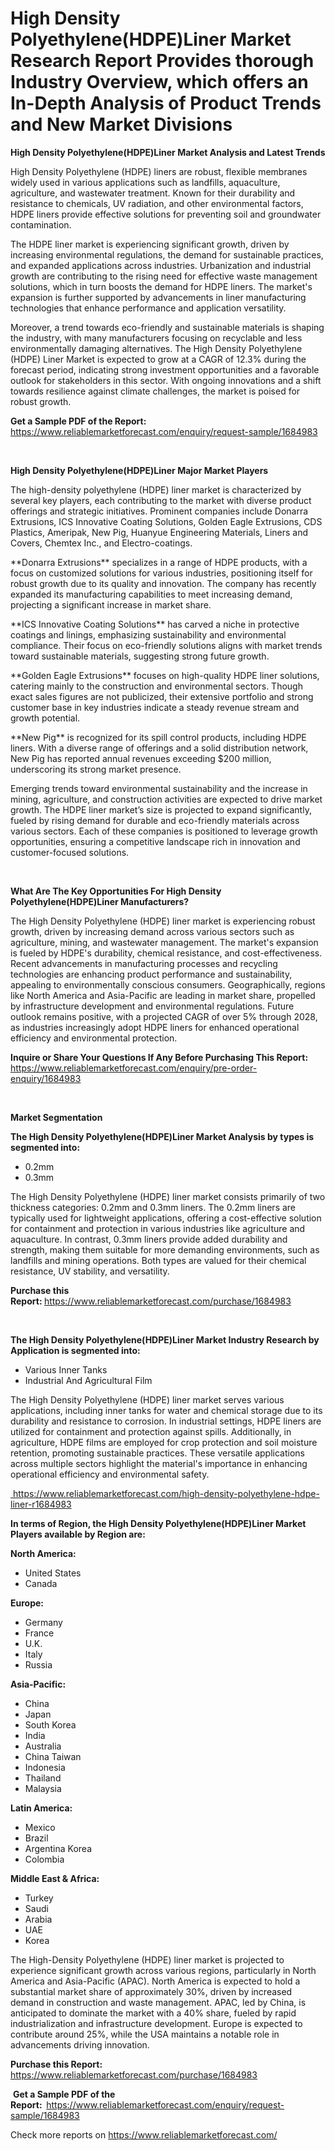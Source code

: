 <p><h1>High Density Polyethylene(HDPE)Liner Market Research Report Provides thorough Industry Overview, which offers an In-Depth Analysis of Product Trends and New Market Divisions</h1></p><p><strong>High Density Polyethylene(HDPE)Liner Market Analysis and Latest Trends</strong></p>
<p><p>High Density Polyethylene (HDPE) liners are robust, flexible membranes widely used in various applications such as landfills, aquaculture, agriculture, and wastewater treatment. Known for their durability and resistance to chemicals, UV radiation, and other environmental factors, HDPE liners provide effective solutions for preventing soil and groundwater contamination. </p><p>The HDPE liner market is experiencing significant growth, driven by increasing environmental regulations, the demand for sustainable practices, and expanded applications across industries. Urbanization and industrial growth are contributing to the rising need for effective waste management solutions, which in turn boosts the demand for HDPE liners. The market's expansion is further supported by advancements in liner manufacturing technologies that enhance performance and application versatility.</p><p>Moreover, a trend towards eco-friendly and sustainable materials is shaping the industry, with many manufacturers focusing on recyclable and less environmentally damaging alternatives. The High Density Polyethylene (HDPE) Liner Market is expected to grow at a CAGR of 12.3% during the forecast period, indicating strong investment opportunities and a favorable outlook for stakeholders in this sector. With ongoing innovations and a shift towards resilience against climate challenges, the market is poised for robust growth.</p></p>
<p><strong>Get a Sample PDF of the Report:&nbsp;</strong> <a href="https://www.reliablemarketforecast.com/enquiry/request-sample/1684983?utm_campaign=3491&utm_medium=2&utm_source=Github&utm_content=ia&utm_term=26032025&utm_id=high-density-polyethylenehdpeliner">https://www.reliablemarketforecast.com/enquiry/request-sample/1684983</a></p>
<p>&nbsp;</p>
<p><strong>High Density Polyethylene(HDPE)Liner Major Market Players</strong></p>
<p><p>The high-density polyethylene (HDPE) liner market is characterized by several key players, each contributing to the market with diverse product offerings and strategic initiatives. Prominent companies include Donarra Extrusions, ICS Innovative Coating Solutions, Golden Eagle Extrusions, CDS Plastics, Ameripak, New Pig, Huanyue Engineering Materials, Liners and Covers, Chemtex Inc., and Electro-coatings.</p><p>**Donarra Extrusions** specializes in a range of HDPE products, with a focus on customized solutions for various industries, positioning itself for robust growth due to its quality and innovation. The company has recently expanded its manufacturing capabilities to meet increasing demand, projecting a significant increase in market share.</p><p>**ICS Innovative Coating Solutions** has carved a niche in protective coatings and linings, emphasizing sustainability and environmental compliance. Their focus on eco-friendly solutions aligns with market trends toward sustainable materials, suggesting strong future growth. </p><p>**Golden Eagle Extrusions** focuses on high-quality HDPE liner solutions, catering mainly to the construction and environmental sectors. Though exact sales figures are not publicized, their extensive portfolio and strong customer base in key industries indicate a steady revenue stream and growth potential.</p><p>**New Pig** is recognized for its spill control products, including HDPE liners. With a diverse range of offerings and a solid distribution network, New Pig has reported annual revenues exceeding $200 million, underscoring its strong market presence.</p><p>Emerging trends toward environmental sustainability and the increase in mining, agriculture, and construction activities are expected to drive market growth. The HDPE liner market’s size is projected to expand significantly, fueled by rising demand for durable and eco-friendly materials across various sectors. Each of these companies is positioned to leverage growth opportunities, ensuring a competitive landscape rich in innovation and customer-focused solutions.</p></p>
<p>&nbsp;</p>
<p><strong>What Are The Key Opportunities For High Density Polyethylene(HDPE)Liner Manufacturers?</strong></p>
<p><p>The High Density Polyethylene (HDPE) liner market is experiencing robust growth, driven by increasing demand across various sectors such as agriculture, mining, and wastewater management. The market's expansion is fueled by HDPE's durability, chemical resistance, and cost-effectiveness. Recent advancements in manufacturing processes and recycling technologies are enhancing product performance and sustainability, appealing to environmentally conscious consumers. Geographically, regions like North America and Asia-Pacific are leading in market share, propelled by infrastructure development and environmental regulations. Future outlook remains positive, with a projected CAGR of over 5% through 2028, as industries increasingly adopt HDPE liners for enhanced operational efficiency and environmental protection.</p></p>
<p><strong>Inquire or Share Your Questions If Any Before Purchasing This Report:</strong> <a href="https://www.reliablemarketforecast.com/enquiry/pre-order-enquiry/1684983?utm_campaign=3491&utm_medium=2&utm_source=Github&utm_content=ia&utm_term=26032025&utm_id=high-density-polyethylenehdpeliner">https://www.reliablemarketforecast.com/enquiry/pre-order-enquiry/1684983</a></p>
<p>&nbsp;</p>
<p><strong>Market Segmentation</strong></p>
<p><strong>The High Density Polyethylene(HDPE)Liner Market Analysis by types is segmented into:</strong></p>
<p><ul><li>0.2mm</li><li>0.3mm</li></ul></p>
<p><p>The High Density Polyethylene (HDPE) liner market consists primarily of two thickness categories: 0.2mm and 0.3mm liners. The 0.2mm liners are typically used for lightweight applications, offering a cost-effective solution for containment and protection in various industries like agriculture and aquaculture. In contrast, 0.3mm liners provide added durability and strength, making them suitable for more demanding environments, such as landfills and mining operations. Both types are valued for their chemical resistance, UV stability, and versatility.</p></p>
<p><strong>Purchase this Report:&nbsp;</strong><a href="https://www.reliablemarketforecast.com/purchase/1684983?utm_campaign=3491&utm_medium=2&utm_source=Github&utm_content=ia&utm_term=26032025&utm_id=high-density-polyethylenehdpeliner">https://www.reliablemarketforecast.com/purchase/1684983</a></p>
<p>&nbsp;</p>
<p><strong>The High Density Polyethylene(HDPE)Liner Market Industry Research by Application is segmented into:</strong></p>
<p><ul><li>Various Inner Tanks</li><li>Industrial And Agricultural Film</li></ul></p>
<p><p>The High Density Polyethylene (HDPE) liner market serves various applications, including inner tanks for water and chemical storage due to its durability and resistance to corrosion. In industrial settings, HDPE liners are utilized for containment and protection against spills. Additionally, in agriculture, HDPE films are employed for crop protection and soil moisture retention, promoting sustainable practices. These versatile applications across multiple sectors highlight the material's importance in enhancing operational efficiency and environmental safety.</p></p>
<p><a href="https://www.reliablemarketforecast.com/high-density-polyethylene-hdpe-liner-r1684983?utm_campaign=3491&utm_medium=2&utm_source=Github&utm_content=ia&utm_term=26032025&utm_id=high-density-polyethylenehdpeliner">&nbsp;https://www.reliablemarketforecast.com/high-density-polyethylene-hdpe-liner-r1684983</a></p>
<p><strong>In terms of Region, the High Density Polyethylene(HDPE)Liner Market Players available by Region are:</strong></p>
<p>
    <p> <strong> North America: </strong>
        <ul>
            <li>United States</li>
            <li>Canada</li>
        </ul>
        </p> 
    <p> <strong> Europe: </strong>
        <ul>
            <li>Germany</li>
            <li>France</li>
            <li>U.K.</li>
            <li>Italy</li>
            <li>Russia</li>
        </ul>
        </p> 
    <p> <strong> Asia-Pacific: </strong>
        <ul>
            <li>China</li>
            <li>Japan</li>
            <li>South Korea</li>
            <li>India</li>
            <li>Australia</li>
            <li>China Taiwan</li>
            <li>Indonesia</li>
            <li>Thailand</li>
            <li>Malaysia</li>
        </ul>
        </p> 
    <p> <strong> Latin America: </strong>
        <ul>
            <li>Mexico</li>
            <li>Brazil</li>
            <li>Argentina Korea</li>
            <li>Colombia</li>
        </ul>
        </p> 
    <p> <strong> Middle East & Africa: </strong>
        <ul>
            <li>Turkey</li>
            <li>Saudi</li>
            <li>Arabia</li>
            <li>UAE</li>
            <li>Korea</li>
        </ul>
    </p>
    </p>
<p><p>The High-Density Polyethylene (HDPE) liner market is projected to experience significant growth across various regions, particularly in North America and Asia-Pacific (APAC). North America is expected to hold a substantial market share of approximately 30%, driven by increased demand in construction and waste management. APAC, led by China, is anticipated to dominate the market with a 40% share, fueled by rapid industrialization and infrastructure development. Europe is expected to contribute around 25%, while the USA maintains a notable role in advancements driving innovation.</p></p>
<p><strong>Purchase this Report: </strong><a href="https://www.reliablemarketforecast.com/purchase/1684983?utm_campaign=3491&utm_medium=2&utm_source=Github&utm_content=ia&utm_term=26032025&utm_id=high-density-polyethylenehdpeliner">https://www.reliablemarketforecast.com/purchase/1684983</a></p>
<p>&nbsp;<strong>Get a Sample PDF of the Report:&nbsp;&nbsp;</strong><a href="https://www.reliablemarketforecast.com/enquiry/request-sample/1684983?utm_campaign=3491&utm_medium=2&utm_source=Github&utm_content=ia&utm_term=26032025&utm_id=high-density-polyethylenehdpeliner">https://www.reliablemarketforecast.com/enquiry/request-sample/1684983</a></p>
<p><strong></strong></p>
<p>Check more reports on <a href="https://www.reliablemarketforecast.com/?utm_campaign=3491&utm_medium=2&utm_source=Github&utm_content=ia&utm_term=26032025&utm_id=high-density-polyethylenehdpeliner">https://www.reliablemarketforecast.com/</a></p>